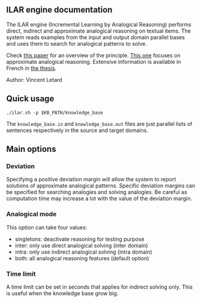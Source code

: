 
ILAR engine documentation
-------------------------

The ILAR engine (Incremental Learning by Analogical Reasoning) performs direct, indirect and approximate analogical reasoning on textual items.
The system reads examples from the input and output domain parallel bases and uses them to search for analogical patterns to solve.

Check [this paper](https://ieeexplore.ieee.org/stamp/stamp.jsp?tp=&arnumber=7814600) for an overview of the principle.
[This one](http://ceur-ws.org/Vol-1815/paper9.pdf) focuses on approximate analogical reasoning.
Extensive information is available in French in [the thesis](https://tel.archives-ouvertes.fr/tel-01532754/document).

Author: Vincent Letard

## Quick usage

```
./ilar.sh -p $KB_PATH/knowledge_base
```

The `knowledge_base.in` and `knowledge_base.out` files are just parallel lists of sentences respectively in the source and target domains.

## Main options

### Deviation

Specifying a positive deviation margin will allow the system to report solutions of approximate analogical patterns.
Specific deviation margins can be specified for searching analogies and solving analogies.
Be careful as computation time may increase a lot with the value of the deviation margin.

### Analogical mode

This option can take four values:

* singletons: deactivate reasoning for testing purpose
* inter: only use direct analogical solving (inter domain)
* intra: only use indirect analogical solving (intra domain)
* both: all analogical reasoning features (default option)

### Time limit

A time limit can be set in seconds that applies for indirect solving only.
This is useful when the knowledge base grow big.
